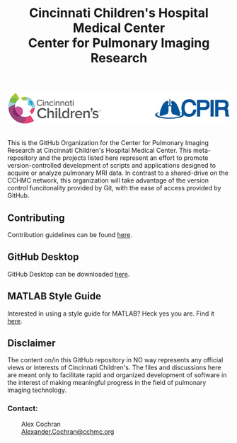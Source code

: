 <h1 align="center">
Cincinnati Children's Hospital Medical Center</br>Center for Pulmonary Imaging Research
</br>
<p align="center">
  </br>
  <img src="./media/cchmc_cpir_logo.png" alt="CCHMC CPIR"/>
</p>
</h1>

This is the GitHub Organization for the Center for Pulmonary Imaging Research at Cincinnati Children's Hospital Medical Center. This meta-repository and the projects listed here represent an effort to promote version-controlled development of scripts and applications designed to acquire or analyze pulmonary MRI data. In contrast to a shared-drive on the CCHMC network, this organization will take advantage of the version control funcitonality provided by Git, with the ease of access provided by GitHub.

<h2>Contributing</h2>

Contribution guidelines can be found [here](CONTRIBUTING.md).

<h2>GitHub Desktop</h2>

GitHub Desktop can be downloaded [here](https://desktop.github.com/).

<h2>MATLAB Style Guide</h2>

Interested in using a style guide for MATLAB? Heck yes you are. Find it [here](./matlab/formatting/MATLAB_style.pdf).

<h2>Disclaimer</h2>

The content on/in this GitHub repository in NO way represents any official views or interests of Cincinnati Children's. The files and discussions here are meant only to facilitate rapid and organized development of software in the interest of making meaningful progress in the field of pulmonary imaging technology.

<h3>Contact:</h3>

&nbsp;&nbsp;&nbsp;&nbsp;&nbsp;&nbsp;&nbsp;&nbsp;Alex Cochran
</br>&nbsp;&nbsp;&nbsp;&nbsp;&nbsp;&nbsp;&nbsp;&nbsp;Alexander.Cochran@cchmc.org
